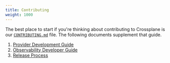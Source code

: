 ```yaml
---
title: Contributing
weight: 1000
---
```



The best place to start if you're thinking about contributing to Crossplane is
our [`CONTRIBUTING.md`] file. The following documents supplement that guide.

1. [Provider Development Guide]
2. [Observability Developer Guide]
3. [Release Process]

[`CONTRIBUTING.md`]: https://github.com/crossplane/crossplane/blob/master/CONTRIBUTING.md
[Provider Development Guide]: provider_development_guide.md
[Observability Developer Guide]: observability_developer_guide.md
[Release Process]: release-process.md
